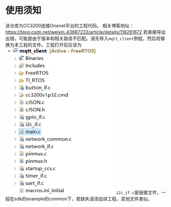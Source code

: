# 使用须知
该仓库为CC3200连接Onenet平台的工程代码。
相关博客地址：https://blog.csdn.net/weixin_43687233/article/details/118281672
若直接导出出错，可能是由于版本和相关路径不匹配。请先导入`mqtt_client`例程，然后将替换为本工程的文件。工程打开后应该为
![](https://github.com/idrey/CC3200_Onenet/blob/master/img/img.png)
`i2c_if.c`是链接文件，一般在sdk的example的common下，若缺失请添加进工程，其他文件类似。